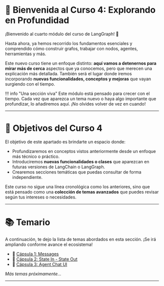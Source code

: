 # 🚀 Bienvenida al Curso 4: Explorando en Profundidad

¡Bienvenido al cuarto módulo del curso de LangGraph! 🎉

Hasta ahora, ya hemos recorrido los fundamentos esenciales y comprendido cómo construir grafos, trabajar con nodos, agentes, herramientas y más.

Este nuevo curso tiene un enfoque distinto: **aquí vamos a detenernos para mirar más de cerca** aspectos que ya conocemos, pero que merecen una explicación más detallada. También será el lugar donde iremos incorporando **nuevas funcionalidades, conceptos y mejoras** que vayan surgiendo con el tiempo.

!!! info "Una sección viva"
Este módulo está pensado para crecer con el tiempo. Cada vez que aparezca un tema nuevo o haya algo importante que profundizar, lo añadiremos aquí. ¡No olvides volver de vez en cuando!

---

# 🎯 Objetivos del Curso 4

El objetivo de este apartado es brindarte un espacio donde:

- Profundizaremos en conceptos vistos anteriormente desde un enfoque más técnico o práctico.
- Introduciremos **nuevas funcionalidades o clases** que aparezcan en futuras versiones de LangChain o LangGraph.
- Crearemos secciones temáticas que puedas consultar de forma independiente.

Este curso no sigue una línea cronológica como los anteriores, sino que está pensado como una **colección de temas avanzados** que puedes revisar según tus intereses o necesidades.

---

# 📚 Temario

A continuación, te dejo la lista de temas abordados en esta sección. ¡Se irá ampliando conforme avance el ecosistema!

- 💬 [Cápsula 1: Messages](capsula1_messages.md)
- 💬 [Cápsula 2: State In - State Out](capsula2_statein_stateout.md)
- 💬 [Cápsula 3: Agent Chat UI](capsula3_agent_chat_ui.md)

_Más temas próximamente..._

---
